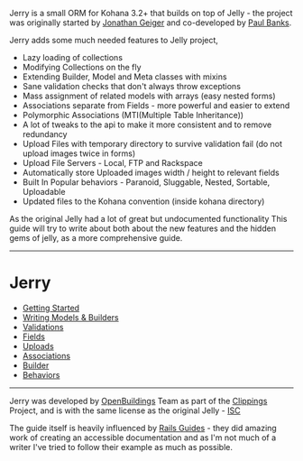 Jerry is a small ORM for Kohana 3.2+ that builds on top of Jelly - the project was originally started by [Jonathan Geiger](http://jonathan-geiger.com/) and co-developed by [Paul Banks](http://blog.banksdesigns.co.uk/).

Jerry adds some much needed features to Jelly project, 

* Lazy loading of collections
* Modifying Collections on the fly
* Extending Builder, Model and Meta classes with mixins
* Sane validation checks that don't always throw exceptions
* Mass assignment of related models with arrays (easy nested forms)
* Associations separate from Fields - more powerful and easier to extend
* Polymorphic Associations (MTI(Multiple Table Inheritance))
* A lot of tweaks to the api to make it more consistent and to remove redundancy
* Upload Files with temporary directory to survive validation fail (do not upload images twice in forms)
* Upload File Servers - Local, FTP and Rackspace
* Automatically store Uploaded images width / height to relevant fields
* Built In Popular behaviors - Paranoid, Sluggable, Nested, Sortable, Uploadable
* Updated files to the Kohana convention (inside kohana directory)

As the original Jelly had a lot of great but undocumented functionality This guide will try to write about both about the new features and the hidden gems of jelly, as a more comprehensive guide.

--------

Jerry
=====

* [Getting Started](/OpenBuildings/Jerry/blob/master/guide/jelly/getting-started.md)
* [Writing Models & Builders](/OpenBuildings/Jerry/blob/master/guide/jelly/models-and-builders.md)
* [Validations](/OpenBuildings/Jerry/blob/master/guide/jelly/validations.md)
* [Fields](/OpenBuildings/Jerry/blob/master/guide/jelly/fields.md)
* [Uploads](/OpenBuildings/Jerry/blob/master/guide/jelly/uploads.md)
* [Associations](/OpenBuildings/Jerry/blob/master/guide/jelly/associations.md)
* [Builder](/OpenBuildings/Jerry/blob/master/guide/jelly/builder.md)
* [Behaviors](/OpenBuildings/Jerry/blob/master/guide/jelly/behaviors.md)

--------

Jerry was developed by [OpenBuildings](http://openbuildings.com) Team as part of the [Clippings](http://clippings.com) Project, and is with the same license as the original Jelly - [ISC](http://www.opensource.org/licenses/isc-license.txt)

The guide itself is heavily influenced by [Rails Guides](http://guides.rubyonrails.org/) - they did amazing work of creating an accessible documentation and as I'm not much of a writer I've tried to follow their example as much as possible.